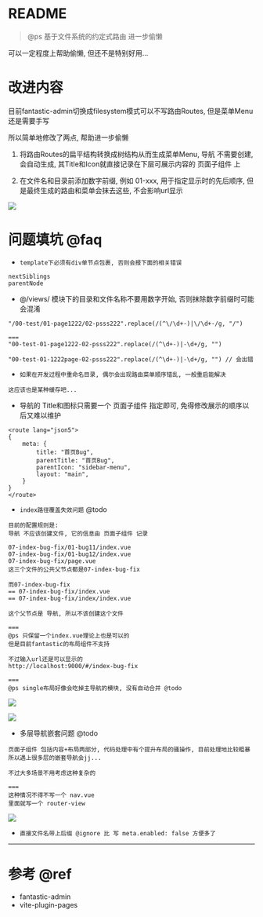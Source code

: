 # README

> @ps 基于文件系统的约定式路由 进一步偷懒

可以一定程度上帮助偷懒, 但还不是特别好用...

# 改进内容

目前fantastic-admin切换成filesystem模式可以不写路由Routes, 但是菜单Menu还是需要手写

所以简单地修改了两点, 帮助进一步偷懒

1. 将路由Routes的扁平结构转换成树结构从而生成菜单Menu, 导航 不需要创建, 会自动生成, 其Title和Icon就直接记录在下层可展示内容的 页面子组件 上

2. 在文件名和目录前添加数字前缀, 例如 01-xxx, 用于指定显示时的先后顺序, 但是最终生成的路由和菜单会抹去这些, 不会影响url显示

![](https://luo0412.oss-cn-hangzhou.aliyuncs.com/1656547087939-PyZDp4fHayMy-image.png)

# 问题填坑 @faq

- `template下必须有div单节点包裹, 否则会报下面的相关错误`

```
nextSiblings
parentNode
```

- @/views/ 模块下的目录和文件名称不要用数字开始, 否则抹除数字前缀时可能会混淆

```
"/00-test/01-page1222/02-psss222".replace(/(^\/\d+-)|\/\d+-/g, "/")

===
"00-test-01-page1222-02-psss222".replace(/(^\d+-)|-\d+/g, "")

"00-test-01-1222page-02-psss222".replace(/(^\d+-)|-\d+/g, "") // 会出错
```

- `如果在开发过程中重命名目录, 偶尔会出现路由菜单顺序错乱, 一般重启能解决`

```
这应该也是某种缓存吧...
```


- 导航的 Title和图标只需要一个 页面子组件 指定即可, 免得修改展示的顺序以后又难以维护

```
<route lang="json5">
{
    meta: {
        title: "首页Bug",
        parentTitle: "首页Bug",
        parentIcon: "sidebar-menu",
        layout: "main",
    }
}
</route>
```

- `index路径覆盖失效问题` @todo

```
目前的配置规则是:
导航 不应该创建文件, 它的信息由 页面子组件 记录

07-index-bug-fix/01-bug11/index.vue
07-index-bug-fix/01-bug12/index.vue
07-index-bug-fix/page.vue
这三个文件的公共父节点都是07-index-bug-fix

而07-index-bug-fix
== 07-index-bug-fix/index.vue
== 07-index-bug-fix/index/index.vue  

这个父节点是 导航, 所以不该创建这个文件

===
@ps 只保留一个index.vue理论上也是可以的
但是目前fantastic的布局组件不支持

不过输入url还是可以显示的
http://localhost:9000/#/index-bug-fix

===
@ps single布局好像会吃掉主导航的模块, 没有自动合并 @todo
```


![](https://luo0412.oss-cn-hangzhou.aliyuncs.com/1656542157345-i6BfPweKKcpS-image.png)

![](https://luo0412.oss-cn-hangzhou.aliyuncs.com/1656543233642-yXsY76riECN4-image.png)

- 多层导航嵌套问题 @todo

```
页面子组件 包括内容+布局两部分, 代码处理中有个提升布局的骚操作, 目前处理地比较粗暴
所以遇上很多层的嵌套导航会jj...

不过大多场景不用考虑这种复杂的

===
这种情况不得不写一个 nav.vue
里面就写一个 router-view
```

![](https://luo0412.oss-cn-hangzhou.aliyuncs.com/1656546420814-WSPdHW4TWWQm-image.png)

- `直接文件名带上后缀 @ignore 比 写 meta.enabled: false 方便多了`

---

# 参考 @ref

- fantastic-admin
- vite-plugin-pages